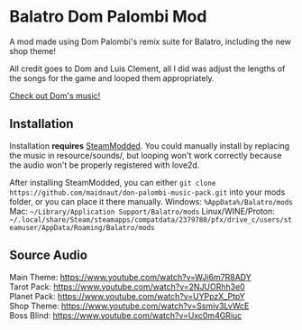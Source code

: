# Balatro Dom Palombi Mod

A mod made using Dom Palombi's remix suite for Balatro, including the new shop theme!

All credit goes to Dom and Luis Clement, all I did was adjust the lengths of the songs for the game and looped them appropriately.

[Check out Dom's music!](https://www.dompalombimusic.com/)

## Installation

Installation **requires** [SteamModded](https://github.com/Steamodded/smods). You could manually install by replacing the music in resource/sounds/, but looping won't work correctly because the audio won't be properly registered with love2d.

After installing SteamModded, you can either ``git clone https://github.com/maidnaut/don-palombi-music-pack.git`` into your mods folder, or you can place it there manually.
Windows: ``%AppData%/Balatro/mods``
Mac: ``~/Library/Application Support/Balatro/mods``
Linux/WINE/Proton: ``~/.local/share/Steam/steamapps/compatdata/2379780/pfx/drive_c/users/steamuser/AppData/Roaming/Balatro/mods``

## Source Audio

Main Theme: https://www.youtube.com/watch?v=WJi6m7R8ADY  
Tarot Pack: https://www.youtube.com/watch?v=2NJUORhh3e0  
Planet Pack: https://www.youtube.com/watch?v=UYPpzX_PtpY  
Shop Theme: https://www.youtube.com/watch?v=Ssmiv3LvWcE  
Boss Blind: https://www.youtube.com/watch?v=Uxc0m4GRiuc  

